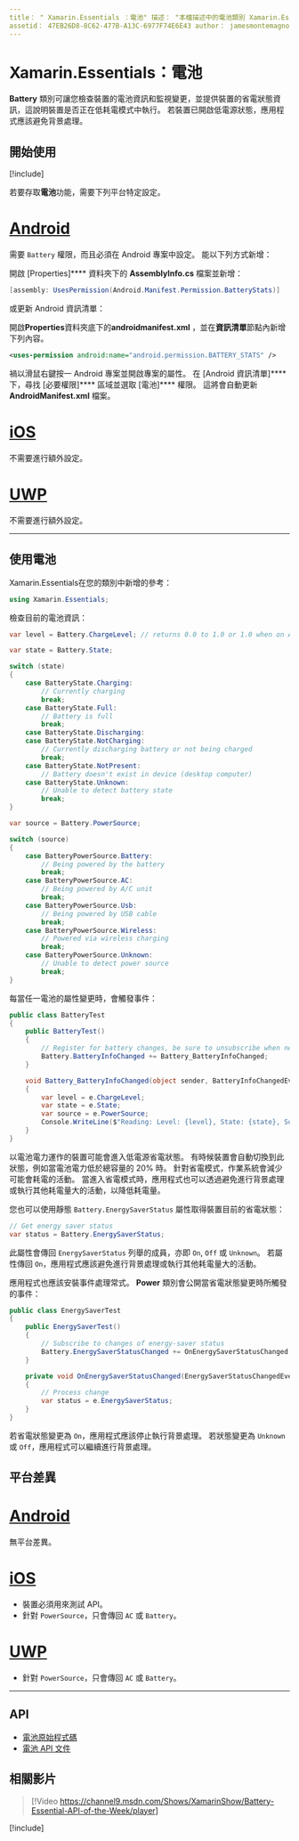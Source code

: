 ```yaml
---
title： " Xamarin.Essentials ：電池" 描述： "本檔描述中的電池類別 Xamarin.Essentials ，可讓您檢查裝置的電池資訊並監視變更。"
assetid： 47EB26D8-8C62-477B-A13C-6977F74E6E43 author： jamesmontemagno ms-chap： jamont ms. date： 01/22/2019 ms. custom： video no-loc： [ Xamarin.Forms ， Xamarin.Essentials ]
---
```


# <a name="xamarinessentials-battery"></a>Xamarin.Essentials：電池

**Battery** 類別可讓您檢查裝置的電池資訊和監視變更，並提供裝置的省電狀態資訊，這說明裝置是否正在低耗電模式中執行。 若裝置已開啟低電源狀態，應用程式應該避免背景處理。

## <a name="get-started"></a>開始使用

[!include[](~/essentials/includes/get-started.md)]

若要存取**電池**功能，需要下列平台特定設定。

# <a name="android"></a>[Android](#tab/android)

需要 `Battery` 權限，而且必須在 Android 專案中設定。 能以下列方式新增：

開啟 [Properties]**** 資料夾下的 **AssemblyInfo.cs** 檔案並新增：

```csharp
[assembly: UsesPermission(Android.Manifest.Permission.BatteryStats)]
```

或更新 Android 資訊清單：

開啟**Properties**資料夾底下的**androidmanifest.xml** ，並在**資訊清單**節點內新增下列內容。

```xml
<uses-permission android:name="android.permission.BATTERY_STATS" />
```

禍以滑鼠右鍵按一 Android 專案並開啟專案的屬性。 在 [Android 資訊清單]**** 下，尋找 [必要權限]**** 區域並選取 [電池]**** 權限。 這將會自動更新 **AndroidManifest.xml** 檔案。

# <a name="ios"></a>[iOS](#tab/ios)

不需要進行額外設定。

# <a name="uwp"></a>[UWP](#tab/uwp)

不需要進行額外設定。

-----

## <a name="using-battery"></a>使用電池

Xamarin.Essentials在您的類別中新增的參考：

```csharp
using Xamarin.Essentials;
```

檢查目前的電池資訊：

```csharp
var level = Battery.ChargeLevel; // returns 0.0 to 1.0 or 1.0 when on AC or no battery.

var state = Battery.State;

switch (state)
{
    case BatteryState.Charging:
        // Currently charging
        break;
    case BatteryState.Full:
        // Battery is full
        break;
    case BatteryState.Discharging:
    case BatteryState.NotCharging:
        // Currently discharging battery or not being charged
        break;
    case BatteryState.NotPresent:
        // Battery doesn't exist in device (desktop computer)
    case BatteryState.Unknown:
        // Unable to detect battery state
        break;
}

var source = Battery.PowerSource;

switch (source)
{
    case BatteryPowerSource.Battery:
        // Being powered by the battery
        break;
    case BatteryPowerSource.AC:
        // Being powered by A/C unit
        break;
    case BatteryPowerSource.Usb:
        // Being powered by USB cable
        break;
    case BatteryPowerSource.Wireless:
        // Powered via wireless charging
        break;
    case BatteryPowerSource.Unknown:
        // Unable to detect power source
        break;
}
```

每當任一電池的屬性變更時，會觸發事件：

```csharp
public class BatteryTest
{
    public BatteryTest()
    {
        // Register for battery changes, be sure to unsubscribe when needed
        Battery.BatteryInfoChanged += Battery_BatteryInfoChanged;
    }

    void Battery_BatteryInfoChanged(object sender, BatteryInfoChangedEventArgs   e)
    {
        var level = e.ChargeLevel;
        var state = e.State;
        var source = e.PowerSource;
        Console.WriteLine($"Reading: Level: {level}, State: {state}, Source: {source}");
    }
}
```

以電池電力運作的裝置可能會進入低電源省電狀態。 有時候裝置會自動切換到此狀態，例如當電池電力低於總容量的 20% 時。 針對省電模式，作業系統會減少可能會耗電的活動。 當進入省電模式時，應用程式也可以透過避免進行背景處理或執行其他耗電量大的活動，以降低耗電量。

您也可以使用靜態 `Battery.EnergySaverStatus` 屬性取得裝置目前的省電狀態：

```csharp
// Get energy saver status
var status = Battery.EnergySaverStatus;
```

此屬性會傳回 `EnergySaverStatus` 列舉的成員，亦即 `On`, `Off` 或 `Unknown`。 若屬性傳回 `On`，應用程式應該避免進行背景處理或執行其他耗電量大的活動。

應用程式也應該安裝事件處理常式。 **Power** 類別會公開當省電狀態變更時所觸發的事件：

```csharp
public class EnergySaverTest
{
    public EnergySaverTest()
    {
        // Subscribe to changes of energy-saver status
        Battery.EnergySaverStatusChanged += OnEnergySaverStatusChanged;
    }

    private void OnEnergySaverStatusChanged(EnergySaverStatusChangedEventArgs e)
    {
        // Process change
        var status = e.EnergySaverStatus;
    }
}
```

若省電狀態變更為 `On`，應用程式應該停止執行背景處理。 若狀態變更為 `Unknown` 或 `Off`，應用程式可以繼續進行背景處理。

## <a name="platform-differences"></a>平台差異

# <a name="android"></a>[Android](#tab/android)

無平台差異。

# <a name="ios"></a>[iOS](#tab/ios)

- 裝置必須用來測試 API。
- 針對 `PowerSource`，只會傳回 `AC` 或 `Battery`。

# <a name="uwp"></a>[UWP](#tab/uwp)

- 針對 `PowerSource`，只會傳回 `AC` 或 `Battery`。

-----

## <a name="api"></a>API

- [電池原始程式碼](https://github.com/xamarin/Essentials/tree/master/Xamarin.Essentials/Battery)
- [電池 API 文件](xref:Xamarin.Essentials.Battery)

## <a name="related-video"></a>相關影片

> [!Video https://channel9.msdn.com/Shows/XamarinShow/Battery-Essential-API-of-the-Week/player]

[!include[](~/essentials/includes/xamarin-show-essentials.md)]
